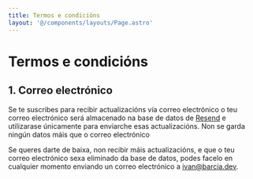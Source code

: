 ```yaml
---
title: Termos e condicións
layout: '@/components/layouts/Page.astro'
---
```


# Termos e condicións

## 1. Correo electrónico
Se te suscribes para recibir actualizacións vía correo electrónico o teu correo electrónico será almacenado na base de datos de [Resend](http://resend.com) e utilizarase únicamente para enviarche esas actualizacións. Non se garda ningún datos máis que o correo electrónico

Se queres darte de baixa, non recibir máis actualizacións, e que o teu correo electrónico sexa eliminado da base de datos, podes facelo en cualquier momento enviando un correo electrónico a [ivan@barcia.dev](mailto:ivan@barcia.dev).
